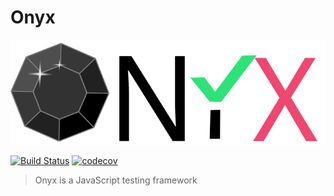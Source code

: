 # Onyx
![Onyx logo](docs/assets/onyx-logo-sm.svg)

[![Build Status](https://travis-ci.org/ElijahKotyluk/onyx.svg?branch=master)](https://travis-ci.org/ElijahKotyluk/onyx)
[![codecov](https://codecov.io/gh/ElijahKotyluk/onyx/branch/master/graph/badge.svg)](https://codecov.io/gh/ElijahKotyluk/onyx)

> Onyx is a JavaScript testing framework

